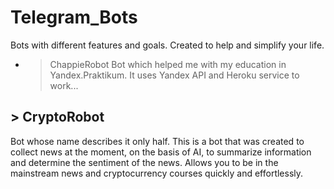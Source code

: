# Telegram_Bots
Bots with different features and goals. Created to help and simplify your life.

- > ChappieRobot
Bot which helped me with my education in Yandex.Praktikum. It uses Yandex API and Heroku service to work...

## > CryptoRobot
Bot whose name describes it only half. This is a bot that was created to collect news at the moment, on the basis of AI, to summarize information and determine the sentiment of the news. Allows you to be in the mainstream news and cryptocurrency courses quickly and effortlessly.
